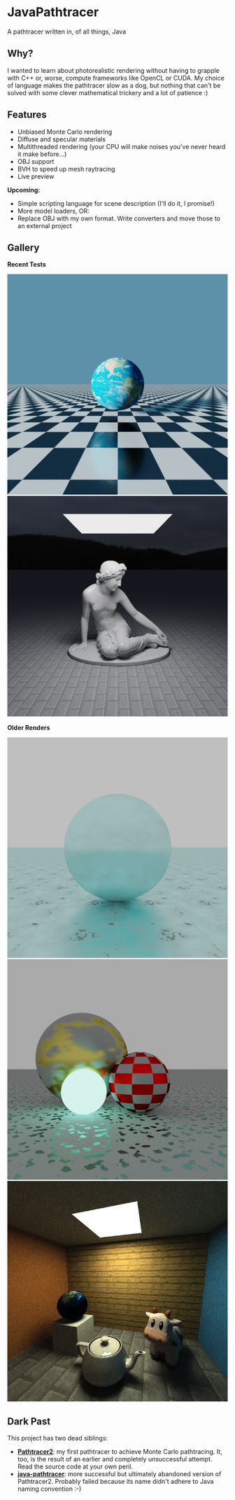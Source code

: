 # JavaPathtracer
A pathtracer written in, of all things, Java

## Why?

I wanted to learn about photorealistic rendering without having to grapple with C++ or, worse, compute frameworks like OpenCL or CUDA. My choice of language makes the pathtracer slow as a dog, but nothing that can't be solved with some clever mathematical trickery and a lot of patience :)

## Features

* Unbiased Monte Carlo rendering
* Diffuse and specular materials
* Multithreaded rendering (your CPU will make noises you've never heard it make before...)
* OBJ support
* BVH to speed up mesh raytracing
* Live preview

**Upcoming:**

* Simple scripting language for scene description (I'll do it, I promise!)
* More model loaders, OR:
* Replace OBJ with my own format. Write converters and move those to an external project

## Gallery

**Recent Tests**

![earth](images/earth.png)
![statue](images/statue.png)

**Older Renders**

![diamond floor](images/dirtydiamond.png)
![materials demo](images/materials.png)
![scene](images/scene.png)

## Dark Past

This project has two dead siblings:
* **[Pathtracer2](https://github.com/adrian154/Pathtracer2)**: my first pathtracer to achieve Monte Carlo pathtracing. It, too, is the result of an earlier and completely unsuccessful attempt. Read the source code at your own peril.
* **[java-pathtracer](https://github.com/adrian154/java-pathtracer)**: more successful but ultimately abandoned version of Pathtracer2. Probably failed because its name didn't adhere to Java naming convention :-)
